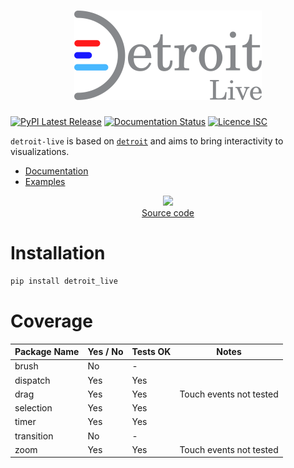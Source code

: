 <h1 align="center">
    <img src="https://raw.githubusercontent.com/bourbonut/detroit-live/main/docs/source/_static/logo.png"></img>
</h1>

[![PyPI Latest Release](https://img.shields.io/pypi/v/detroit-live.svg?style=flat&logo=pypi)](https://pypi.org/project/detroit-live/)
[![Documentation Status](https://readthedocs.org/projects/detroit-live/badge/?version=latest)](https://detroit-live.readthedocs.io/en/latest/?badge=latest)
[![Licence ISC](https://img.shields.io/badge/License-ISC-blue.svg)](https://opensource.org/licenses/ISC)

`detroit-live` is based on [`detroit`](https://github.com/bourbonut/detroit) and aims to bring interactivity to visualizations.

- [Documentation](https://detroit-live.readthedocs.io)
- [Examples](https://github.com/bourbonut/detroit-live/tree/main/examples)

<p align="center">
    <img src="https://raw.githubusercontent.com/bourbonut/detroit-live/refs/heads/main/docs/source/figures/job-projections.avif"/>
    <br />
    <a href="https://github.com/bourbonut/detroit-live/blob/main/examples/job_projections.py">Source code</a>
</p>

# Installation

```sh
pip install detroit_live
```

# Coverage

| Package Name    | Yes / No | Tests OK | Notes                           |
|-----------------|----------|----------|---------------------------------|
| brush           | No       | -        |                                 |
| dispatch        | Yes      | Yes      |                                 |
| drag            | Yes      | Yes      | Touch events not tested         |
| selection       | Yes      | Yes      |                                 |
| timer           | Yes      | Yes      |                                 |
| transition      | No       | -        |                                 |
| zoom            | Yes      | Yes      | Touch events not tested         |
